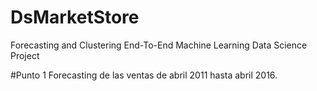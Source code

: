 # DsMarketStore
Forecasting and Clustering End-To-End Machine Learning Data Science Project

#Punto 1
Forecasting de las ventas de abril 2011 hasta abril 2016.
